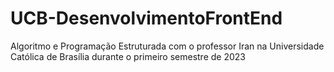 # UCB-DesenvolvimentoFrontEnd
Algoritmo e Programação Estruturada com o professor Iran na Universidade Católica de Brasília durante o primeiro semestre de 2023
